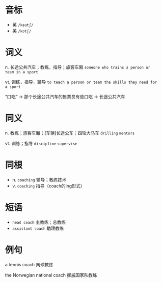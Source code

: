 # 音标

- 英 `/kəutʃ/`
- 美 `/kotʃ/`

# 词义

n. 长途公共汽车；教练，指导；旅客车厢
`someone who trains a person or team in a sport`

vt. 训练，指导，辅导
`to teach a person or team the skills they need for a sport`



“口吃” → 那个长途公共汽车的售票员有些口吃 → 长途公共汽车

# 同义

n. 教练；旅客车厢；[车辆]长途公车；四轮大马车
`drilling` `mentors`

vt. 训练；指导
`discipline` `supervise`

# 同根

- n. `coaching` 辅导；教练技术
- v. `coaching` 指导（coach的ing形式）

# 短语

- `head coach` 主教练；总教练
- `assistant coach` 助理教练

# 例句

a tennis coach
网球教练

the Norwegian national coach
挪威国家队教练


